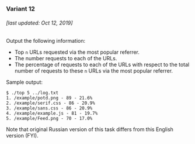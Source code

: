 ### Variant 12

###### [last updated: Oct 12, 2019]

Output the following information:
* Top `n` URLs requested via the most popular referrer.
* The number requests to each of the URLs.
* The percentage of requests to each of the URLs with respect to the total number of requests to these `n` URLs via the most popular referrer.

Sample output:

```
$ ./top 5 ../log.txt
1. /example/potd.png - 89 - 21.6%
2. /example/serif.css - 86 - 20.9%
3. /example/sans.css - 86 - 20.9%
4. /example/example.js - 81 - 19.7%
5. /example/Feed.png - 70 - 17.0%
```

Note that original Russian version of this task differs from this English version (FYI).
